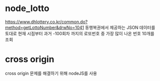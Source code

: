 # node_lotto

https://www.dhlottery.co.kr/common.do?method=getLottoNumber&drwNo=1041
동행복권에서 제공하는 JSON 데이터를 토대로
현재 시점부터 과거 -100회차 까지의 로또번호 중
가장 많이 나온 번호 10개를 조회


# cross origin

cross origin 문제를 해결하기 위해 nodeJS를 사용
